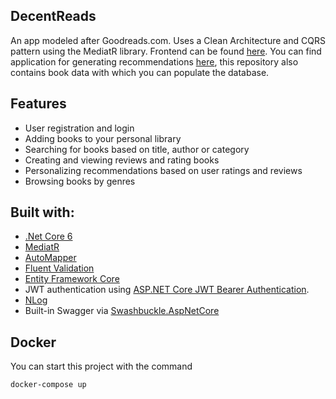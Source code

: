 ## DecentReads
An app modeled after Goodreads.com. Uses a Clean Architecture and CQRS pattern using the MediatR library. 
Frontend can be found [here](https://github.com/ravvvck/DecentReadsFrontend).
You can find application for generating recommendations [here](https://github.com/ravvvck/recommender), this repository also contains book data with which you can populate the database.

## Features
- User registration and login
- Adding books to your personal library
- Searching for books based on title, author or category
- Creating and viewing reviews and rating books
- Personalizing recommendations based on user ratings and reviews
- Browsing books by genres


## Built with:
- [.Net Core 6](https://dotnet.microsoft.com/en-us/download/dotnet/6.0)
- [MediatR](https://github.com/jbogard/MediatR)
- [AutoMapper](http://automapper.org)
- [Fluent Validation](https://github.com/JeremySkinner/FluentValidation)
- [Entity Framework Core](https://docs.microsoft.com/en-us/ef/) 
- JWT authentication using [ASP.NET Core JWT Bearer Authentication](https://github.com/aspnet/Security/tree/master/src/Microsoft.AspNetCore.Authentication.JwtBearer).
- [NLog](https://nlog-project.org/)
- Built-in Swagger via [Swashbuckle.AspNetCore](https://github.com/domaindrivendev/Swashbuckle.AspNetCore)

## Docker
You can start this project with the command
```console
docker-compose up
```

